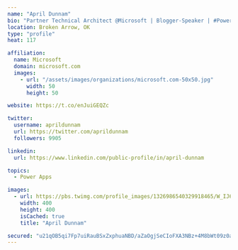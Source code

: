 ```yaml
---
name: "April Dunnam"
bio: "Partner Technical Architect @Microsoft | Blogger-Speaker | #PowerApps, #PowerAutomate, #Office365, #SharePoint | #WIT | #Karaoke Queen"
location: Broken Arrow, OK
type: "profile"
heat: 117

affiliation:
  name: Microsoft
  domain: microsoft.com
  images:
    - url: "/assets/images/organizations/microsoft.com-50x50.jpg"
      width: 50
      height: 50

website: https://t.co/enJuiGEQZc

twitter:
  username: aprildunnam
  url: https://twitter.com/aprildunnam
  followers: 9905

linkedin:
  url: https://www.linkedin.com/public-profile/in/april-dunnam

topics:
  - Power Apps

images:
  - url: https://pbs.twimg.com/profile_images/1326986540329918465/W_IJ6Ih2_400x400.jpg
    width: 400
    height: 400
    isCached: true
    title: "April Dunnam"

secured: "u21qOB5qi7Fp7uiRauBSxZxphuaNBD/aZaOgjSeCIoFXA3NBz+4M8bWt09z0aiilrDQ6QvPrPeUqDbc7g70ZqRmDtTR3vXYFGKgR7hVeG/HqJNfQtILHPEzFdWpl6/NLMPOYG2Cg2XgrJYJJ/C4YoJPO827mL66OolOuPycmCJjN5FkNHAqTyb84eWn/I1cLAPBZ0msnwvSZ2oeiVAJMGtOru2LeUlExZIbmPHMgcOb6FN7FsYkGnCHo+/IKY8dfe5XFlBhDVPHd5sRRgyBv2XIpY936KSV4YgVwq0dBelEbueylCaI0es5I36d23mByVAGEgXM+WoCJXRU1dYiA9HjdnAr/ujI9eDic1sC0XuyfQ2YeO2ynSsVubNlvu/xzGlmlRHSwuGCquNdGtI38KOpQV2cJFqbCT1bwJOKYUBs=;bg5QvkVcvCPU0j1yBItMaQ=="
---
```


